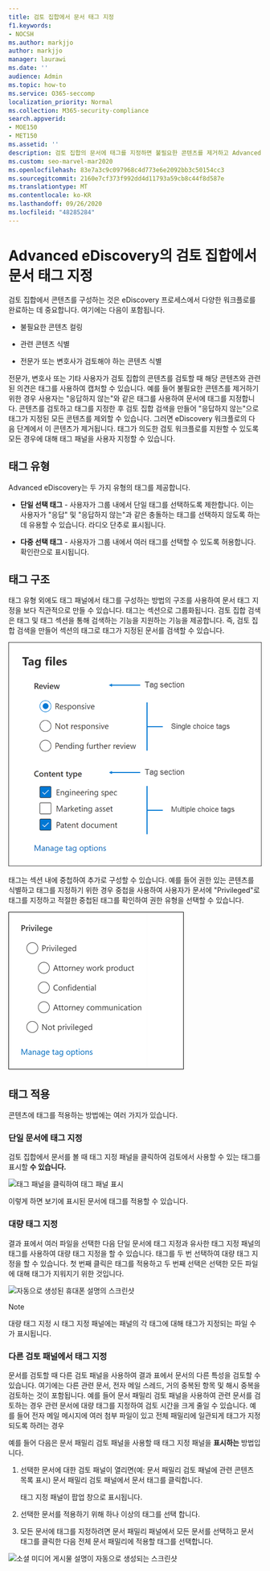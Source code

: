 ```yaml
---
title: 검토 집합에서 문서 태그 지정
f1.keywords:
- NOCSH
ms.author: markjjo
author: markjjo
manager: laurawi
ms.date: ''
audience: Admin
ms.topic: how-to
ms.service: O365-seccomp
localization_priority: Normal
ms.collection: M365-security-compliance
search.appverid:
- MOE150
- MET150
ms.assetid: ''
description: 검토 집합의 문서에 태그를 지정하면 불필요한 콘텐츠를 제거하고 Advanced eDiscovery 사례에서 관련 콘텐츠를 식별할 수 있습니다.
ms.custom: seo-marvel-mar2020
ms.openlocfilehash: 83e7a3c9c097968c4d773e6e2092bb3c50154cc3
ms.sourcegitcommit: 2160e7cf373f992dd4d11793a59cb8c44f8d587e
ms.translationtype: MT
ms.contentlocale: ko-KR
ms.lasthandoff: 09/26/2020
ms.locfileid: "48285284"
---
```

# <a name="tag-documents-in-a-review-set-in-advanced-ediscovery"></a>Advanced eDiscovery의 검토 집합에서 문서 태그 지정

검토 집합에서 콘텐츠를 구성하는 것은 eDiscovery 프로세스에서 다양한 워크플로를 완료하는 데 중요합니다. 여기에는 다음이 포함됩니다.

- 불필요한 콘텐츠 컬링

- 관련 콘텐츠 식별
 
- 전문가 또는 변호사가 검토해야 하는 콘텐츠 식별

전문가, 변호사 또는 기타 사용자가 검토 집합의 콘텐츠를 검토할 때 해당 콘텐츠와 관련된 의견은 태그를 사용하여 캡처할 수 있습니다. 예를 들어 불필요한 콘텐츠를 제거하기 위한 경우 사용자는 "응답하지 않는"와 같은 태그를 사용하여 문서에 태그를 지정합니다. 콘텐츠를 검토하고 태그를 지정한 후 검토 집합 검색을 만들어 "응답하지 않는"으로 태그가 지정된 모든 콘텐츠를 제외할 수 있습니다. 그러면 eDiscovery 워크플로의 다음 단계에서 이 콘텐츠가 제거됩니다. 태그가 의도한 검토 워크플로를 지원할 수 있도록 모든 경우에 대해 태그 패널을 사용자 지정할 수 있습니다.

## <a name="tag-types"></a>태그 유형

Advanced eDiscovery는 두 가지 유형의 태그를 제공합니다.

- **단일 선택 태그** - 사용자가 그룹 내에서 단일 태그를 선택하도록 제한합니다. 이는 사용자가 "응답" 및 "응답하지 않는"과 같은 충돌하는 태그를 선택하지 않도록 하는 데 유용할 수 있습니다. 라디오 단추로 표시됩니다.

- **다중 선택 태그** - 사용자가 그룹 내에서 여러 태그를 선택할 수 있도록 허용합니다. 확인란으로 표시됩니다.

## <a name="tag-structure"></a>태그 구조

태그 유형 외에도 태그 패널에서 태그를 구성하는 방법의 구조를 사용하여 문서 태그 지정을 보다 직관적으로 만들 수 있습니다. 태그는 섹션으로 그룹화됩니다. 검토 집합 검색은 태그 및 태그 섹션을 통해 검색하는 기능을 지원하는 기능을 제공합니다. 즉, 검토 집합 검색을 만들어 섹션의 태그로 태그가 지정된 문서를 검색할 수 있습니다.

![태그 패널의 태그 섹션](../media/Tagtypes.png)

태그는 섹션 내에 중첩하여 추가로 구성할 수 있습니다. 예를 들어 권한 있는 콘텐츠를 식별하고 태그를 지정하기 위한 경우 중첩을 사용하여 사용자가 문서에 "Privileged"로 태그를 지정하고 적절한 중첩된 태그를 확인하여 권한 유형을 선택할 수 있습니다.

![태그 섹션 내의 중첩된 태그](../media/Nestingtags.png)

## <a name="applying-tags"></a>태그 적용

콘텐츠에 태그를 적용하는 방법에는 여러 가지가 있습니다.

### <a name="tagging-a-single-document"></a>단일 문서에 태그 지정

검토 집합에서 문서를 볼 때 태그 지정 패널을 클릭하여 검토에서 사용할 수 있는 태그를 표시할 **수 있습니다.**

![태그 패널을 클릭하여 태그 패널 표시](../media/Singledoctag.png)

이렇게 하면 보기에 표시된 문서에 태그를 적용할 수 있습니다.

### <a name="bulk-tagging"></a>대량 태그 지정

결과 표에서 여러 파일을 선택한 다음 단일 문서에 태그 지정과  유사한 태그 지정 패널의 태그를 사용하여 대량 태그 지정을 할 수 있습니다. 태그를 두 번 선택하여 대량 태그 지정을 할 수 있습니다. 첫 번째 클릭은 태그를 적용하고 두 번째 선택은 선택한 모든 파일에 대해 태그가 지워지기 위한 것입니다.

![자동으로 생성된 휴대폰 설명의 스크린샷](../media/Bulktag.png)

> [!NOTE]
> 대량 태그 지정 시 태그 지정 패널에는 패널의 각 태그에 대해 태그가 지정되는 파일 수가 표시됩니다.

### <a name="tagging-in-other-review-panels"></a>다른 검토 패널에서 태그 지정

문서를 검토할 때 다른 검토 패널을 사용하여 결과 표에서 문서의 다른 특성을 검토할 수 있습니다. 여기에는 다른 관련 문서, 전자 메일 스레드, 거의 중복된 항목 및 해시 중복을 검토하는 것이 포함됩니다. 예를 들어 문서 패밀리 검토 패널을 사용하여 관련  문서를 검토하는 경우 관련 문서에 대량 태그를 지정하여 검토 시간을 크게 줄일 수 있습니다. 예를 들어 전자 메일 메시지에 여러 첨부 파일이 있고 전체 패밀리에 일관되게 태그가 지정되도록 하려는 경우

예를 들어 다음은 문서 패밀리  검토 패널을 사용할 때 태그 지정 패널을 **표시하는** 방법입니다.

1. 선택한 문서에 대한 검토 패널이 열리면(예: 문서 패밀리  검토 패널에  관련 콘텐츠 목록 표시) 문서 패밀리 검토 패널에서 문서 태그를 클릭합니다.

   태그 지정 패널이 팝업 창으로 표시됩니다.

2. 선택한 문서를 적용하기 위해 하나 이상의 태그를 선택 합니다. 

3. 모든 문서에 태그를 지정하려면 문서  패밀리 패널에서 모든 문서를 선택하고 문서 태그를 클릭한 다음 전체 문서 패밀리에 적용할 태그를 선택합니다.

![소셜 미디어 게시물 설명이 자동으로 생성되는 스크린샷](../media/Relatedtag.png)
